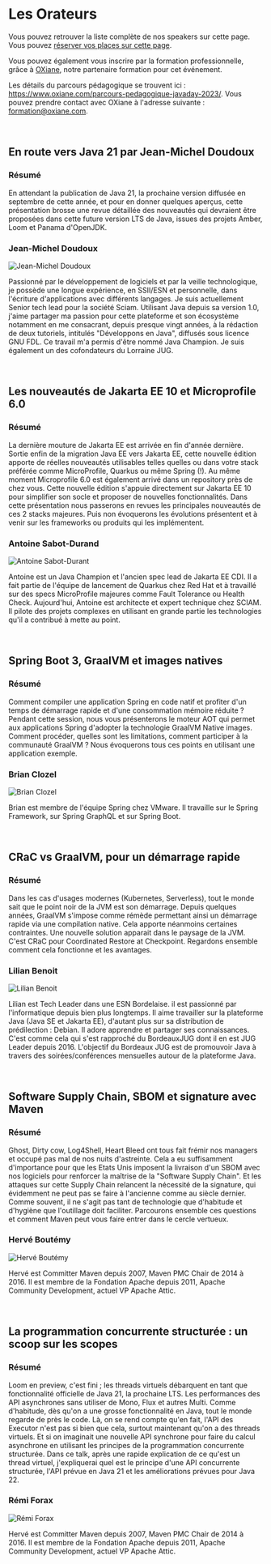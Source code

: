 # Les Orateurs

<!-- MACRO{snippet|debug=false|ignoreDownloadError=false|verbatim=false|file=src/site/resources/fragments/breadcrum.snippet.html} -->

Vous pouvez retrouver la liste complète de nos speakers sur cette page. Vous pouvez [réserver vos places sur cette page](https://www.helloasso.com/associations/bjpc/evenements/paris-jug-s-java-day-2023).

Vous pouvez également vous inscrire par la formation professionnelle, grâce à [OXiane](https://www.oxiane.com/), notre partenaire formation pour cet événement.

Les détails du parcours pédagogique se trouvent ici : <https://www.oxiane.com/parcours-pedagogique-javaday-2023/>. Vous pouvez prendre contact avec OXiane à l'adresse suivante : [formation@oxiane.com](mailto:formation@oxiane.com).


<a id="jean-michel">&nbsp;</a>

## En route vers Java 21 par Jean-Michel Doudoux

### Résumé

En attendant la publication de Java 21, la prochaine version diffusée en septembre de cette année, et pour en donner quelques aperçus, cette présentation brosse une revue détaillée des nouveautés qui devraient être proposées dans cette future version LTS de Java, issues des projets Amber, Loom et Panama d'OpenJDK.

### Jean-Michel Doudoux

![Jean-Michel Doudoux](images/speakers/jmdoudoux.jpg)

Passionné par le développement de logiciels et par la veille technologique, je possède une longue expérience, en SSII/ESN et personnelle, dans l'écriture d'applications avec différents langages. Je suis actuellement Senior tech lead pour la société Sciam. Utilisant Java depuis sa version 1.0, j'aime partager ma passion pour cette plateforme et son écosystème notamment en me consacrant, depuis presque vingt années, à la rédaction de deux tutoriels, intitulés "Développons en Java", diffusés sous licence GNU FDL. Ce travail m'a permis d'être nommé Java Champion. Je suis également un des cofondateurs du Lorraine JUG.


<a id="antoine">&nbsp;</a>

## Les nouveautés de Jakarta EE 10 et Microprofile 6.0

### Résumé

La dernière mouture de Jakarta EE est arrivée en fin d'année dernière. Sortie enfin de la migration Java EE vers Jakarta EE, cette nouvelle édition apporte de réelles nouveautés utilisables telles quelles ou dans votre stack préférée comme MicroProfile, Quarkus ou même Spring (!).
Au même moment Microprofile 6.0 est également arrivé dans un repository près de chez vous. Cette nouvelle édition s'appuie directement sur Jakarta EE 10 pour simplifier son socle et proposer de nouvelles fonctionnalités.
Dans cette présentation nous passerons en revues les principales nouveautés de ces 2 stacks majeures. Puis non évoquerons les évolutions présentent et à venir sur les frameworks ou produits qui les implémentent.

### Antoine Sabot-Durand

![Antoine Sabot-Durant](images/speakers/Antoine-Sabot-Durant.jpg)

Antoine est un Java Champion et l'ancien spec lead de Jakarta EE CDI. Il a fait partie de l'équipe de lancement de Quarkus chez Red Hat et à travaillé sur des specs MicroProfile majeures comme Fault Tolerance ou Health Check. Aujourd'hui, Antoine est architecte et expert technique chez SCIAM. Il pilote des projets complexes en utilisant en grande partie les technologies qu'il a contribué à mette au point.


<a id="brian">&nbsp;</a>

## Spring Boot 3, GraalVM et images natives

### Résumé

Comment compiler une application Spring en code natif et profiter d'un temps de démarrage rapide et d'une consommation mémoire réduite ?
Pendant cette session, nous vous présenterons le moteur AOT qui permet aux applications Spring d'adopter la technologie GraalVM Native images.
Comment procéder, quelles sont les limitations, comment participer à la communauté GraalVM ? Nous évoquerons tous ces points en utilisant une application exemple.

### Brian Clozel

![Brian Clozel](images/speakers/Brian-Clozel.jpg)

Brian est membre de l'équipe Spring chez VMware. Il travaille sur le Spring Framework, sur Spring GraphQL et sur Spring Boot.


<a id="lilian">&nbsp;</a>

## CRaC vs GraalVM, pour un démarrage rapide

### Résumé

Dans les cas d'usages modernes (Kubernetes, Serverless), tout le monde sait que le point noir de la JVM est son démarrage.
Depuis quelques années, GraalVM s'impose comme rémède permettant ainsi un démarrage rapide via une compilation native. Cela apporte néanmoins certaines contraintes.
Une nouvelle solution apparait dans le paysage de la JVM. C'est CRaC pour Coordinated Restore at Checkpoint. Regardons ensemble comment cela fonctionne et les avantages.

### Lilian Benoit

![Lilian Benoit](images/speakers/Lilian-Benoit.png)

Lilian est Tech Leader dans une ESN Bordelaise. il est passionné par l'informatique depuis bien plus longtemps. Il aime travailler sur la plateforme Java (Java SE et Jakarta EE), d'autant plus sur sa distribution de prédilection : Debian.
Il adore apprendre et partager ses connaissances. C'est comme cela qui s'est rapproché du BordeauxJUG dont il en est JUG Leader depuis 2016. L'objectif du Bordeaux JUG est de promouvoir Java à travers des soirées/conférences mensuelles autour de la plateforme Java.


<a id="herve">&nbsp;</a>

## Software Supply Chain, SBOM et signature avec Maven

### Résumé

Ghost, Dirty cow, Log4Shell, Heart Bleed ont tous fait frémir nos managers et occupé pas mal de nos nuits d'astreinte. Cela a eu suffisamment d'importance pour que les Etats Unis imposent la livraison d'un SBOM avec nos logiciels pour renforcer la maîtrise de la "Software Supply Chain".
Et les attaques sur cette Supply Chain relancent la nécessité de la signature, qui évidemment ne peut pas se faire à l'ancienne comme au siècle dernier.
Comme souvent, il ne s'agit pas tant de technologie que d'habitude et d'hygiène que l'outillage doit faciliter.
Parcourons ensemble ces questions et comment Maven peut vous faire entrer dans le cercle vertueux.

### Hervé Boutémy

![Hervé Boutémy](images/speakers/Herve-Boutemy.png)

Hervé est Committer Maven depuis 2007, Maven PMC Chair de 2014 à 2016. Il est membre de la Fondation Apache depuis 2011, Apache Community Development, actuel VP Apache Attic.


<a id="remi">&nbsp;</a>

## La programmation concurrente structurée : un scoop sur les scopes

### Résumé

Loom en preview, c'est fini ; les threads virtuels débarquent en tant que fonctionnalité officielle de Java 21, la prochaine LTS. Les performances des API asynchrones sans utiliser de Mono, Flux et autres Multi. Comme d'habitude, dès qu'on a une grosse fonctionnalité en Java, tout le monde regarde de près le code. Là, on se rend compte qu'en fait, l'API des Executor n'est pas si bien que cela, surtout maintenant qu'on a des threads virtuels. Et si on imaginait une nouvelle API synchrone pour faire du calcul asynchrone en utilisant les principes de la programmation concurrente structurée. Dans ce talk, après une rapide explication de ce qu'est un thread virtuel, j'expliquerai quel est le principe d'une API concurrente structurée, l'API prévue en Java 21 et les améliorations prévues pour Java 22. 

### Rémi Forax

![Rémi Forax](images/speakers/Remi-Forax.jpg)

Hervé est Committer Maven depuis 2007, Maven PMC Chair de 2014 à 2016. Il est membre de la Fondation Apache depuis 2011, Apache Community Development, actuel VP Apache Attic.
